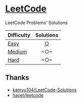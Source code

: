 # [LeetCode](https://leetcode.com/problemset/all/)
LeetCode Problems' Solutions

| Difficulty | Solutions |
| :--- | :---: |
| [Easy](https://leetcode.com/problemset/all/?difficulty=Easy) | [○](https://github.com/ghsable/LeetCode/tree/main/Easy) |
| [Medium](https://leetcode.com/problemset/all/?difficulty=Medium) | ~○~ |
| [Hard](https://leetcode.com/problemset/all/?difficulty=Hard) | ~○~ |

## Thanks
* [kamyu104/LeetCode-Solutions](https://github.com/kamyu104/LeetCode-Solutions)
* [haoel/leetcode](https://github.com/haoel/leetcode)
